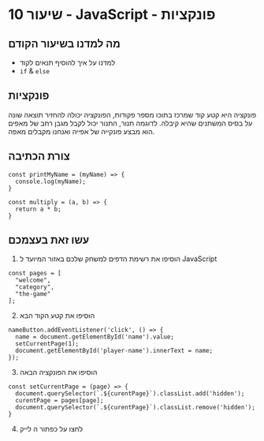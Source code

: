 # שיעור 10 - JavaScript - פונקציות

## מה למדנו בשיעור הקודם
- למדנו על איך להוסיף תנאים לקוד
- `if` & `else`

## פונקציות
פונקציה היא קטע קוד שמרכז בתוכו מספר פקודות, הפונקציה יכולה להחזיר תוצאה שונה על בסיס המשתנים שהיא קיבלה.
לדוגמה תנור, התנור יכול לקבל מגבן רחב של מאפים הוא מבצע פונקייה של אפייה ואנחנו מקבלים מאפה.

## צורת הכתיבה
```
const printMyName = (myName) => {
  console.log(myName);
}

const multiply = (a, b) => {
  return a * b;
}
```


## עשו זאת בעצמכם
1. הוסיפו את רשימת הדפים למשחק שלכם באזור המיועד ל JavaScript
```
const pages = [
  "welcome",
  "category",
  "the-game"
];
```
2. הוסיפו את קטע הקוד הבא
```
nameButton.addEventListener('click', () => {
  name = document.getElementById('name').value;
  setCurrentPage(1);
  document.getElementById('player-name').innerText = name;
});
```
3. הוסיפו את הפונקציה הבאה
```
const setCurrentPage = (page) => {
  document.querySelector(`.${curentPage}`).classList.add('hidden');
  curentPage = pages[page];
  document.querySelector(`.${curentPage}`).classList.remove('hidden');
}
```
4. לחצו על כפתור ה לייק